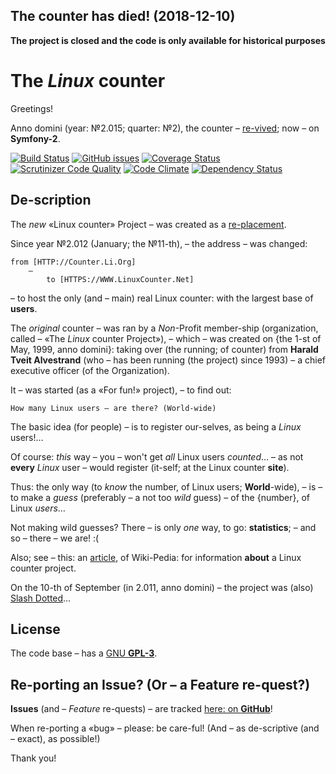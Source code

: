 The counter has died! (2018-12-10)
----------------------------------
**The project is closed and the code is only available for historical purposes**





The *Linux* counter
===================

Greetings!

Anno domini (year: №2.015; quarter: №2),
the counter – [re-vived](https://www.linuxcounter.net); now – on **Symfony-2**.

[![Build Status](http://linuxcounter.net:8080/buildStatus/icon?job=TheLinuxCounterProject)](http://linuxcounter.net:8080/job/TheLinuxCounterProject/)
[![GitHub issues](https://img.shields.io/github/issues/christinloehner/linuxcounter.new.svg)](https://github.com/christinloehner/linuxcounter.new/issues)
[![Coverage Status](https://coveralls.io/repos/alexloehner/linuxcounter.new/badge.svg)](https://coveralls.io/r/alexloehner/linuxcounter.new)
[![Scrutinizer Code Quality](https://scrutinizer-ci.com/g/alexloehner/linuxcounter.new/badges/quality-score.png?b=master)](https://scrutinizer-ci.com/g/alexloehner/linuxcounter.new/?branch=master)
[![Code Climate](https://codeclimate.com/github/alexloehner/linuxcounter.new/badges/gpa.svg)](https://codeclimate.com/github/alexloehner/linuxcounter.new)
[![Dependency Status](https://www.versioneye.com/user/projects/5509756b4996ebef3300004f/badge.svg?style=flat)](https://www.versioneye.com/user/projects/5509756b4996ebef3300004f)

De-scription
------------

The *new* «Linux counter» Project – was created as a [re-placement](http://counter.li.org).

Since year №2.012 (January; the №11-th), – the address – was changed: 

    from [HTTP://Counter.Li.Org]
        –
            to [HTTPS://WWW.LinuxCounter.Net]

– to host the only (and – main) real Linux counter: with the largest base of **users**.

The *original* counter – was ran by a *Non*-Profit member-ship (organization,
called – «The *Linux* counter Project»), – which – was created on 
{the 1-st of May, 1999, anno domini}: taking over (the running; of counter) 
from **Harald Tveit Alvestrand** (who – has been running (the project) 
since 1993) – a chief executive officer (of the Organization).

It – was started (as a «For fun!» project), – to find out: 

    How many Linux users – are there? (World-wide)

The basic idea (for people) – is to register our-selves, as being a *Linux* users!…

Of course: *this* way – you – won't get *all* Linux users *counted*… –
as not **every** *Linux* user – would register (it-self; at the Linux counter **site**).

Thus: the only way (to *know* the number, of Linux users; **World**-wide), – is – 
to make a *guess* (preferably – a not too *wild* guess) – of the {number}, of Linux *users*… 

Not making wild guesses?
There – is only *one* way, to go: **statistics**; – and so – there – we are! :(

Also; see – this: an [article](http://en.wikipedia.org/wiki/Linux_Counter), of Wiki-Pedia:
for information **about** a Linux counter project.

On the 10-th of September (in 2.011, anno domini) – the project was (also) [Slash Dotted](http://linux.slashdot.org/story/11/09/10/1249257/the-linux-counter-relaunches)…

License
-------

The code base – has a [GNU **GPL-3**](LICENSE).

Re-porting an Issue? (Or – a Feature re-quest?)
-----------------------------------------------

**Issues** (and – *Feature* re-quests) – are tracked [here: on **GitHub**](https://github.com/christinloehner/linuxcounter.new/issues)!

When re-porting a «bug» – please: be care-ful!
(And – as de-scriptive (and – exact), as possible!)

Thank you!
